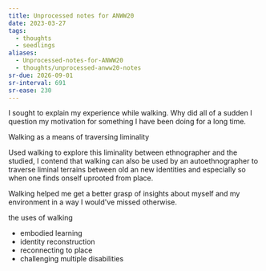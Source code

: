 ```yaml
---
title: Unprocessed notes for ANWW20
date: 2023-03-27
tags:
  - thoughts
  - seedlings
aliases:
  - Unprocessed-notes-for-ANWW20
  - thoughts/unprocessed-anww20-notes
sr-due: 2026-09-01
sr-interval: 691
sr-ease: 230
---
```

I sought to explain my experience while walking. Why did all of a sudden I question my motivation for something I have been doing for a long time.

Walking as a means of traversing liminality

Used walking to explore this liminality between ethnographer and the studied, I contend that walking can also be used by an autoethnographer to traverse liminal terrains between old an new identities and especially so when one finds onself uprooted from place.

Walking helped me get a better grasp of insights about myself and my environment in a way I would've missed otherwise.

the uses of walking
- embodied learning
- identity reconstruction
- reconnecting to place
- challenging multiple disabilities